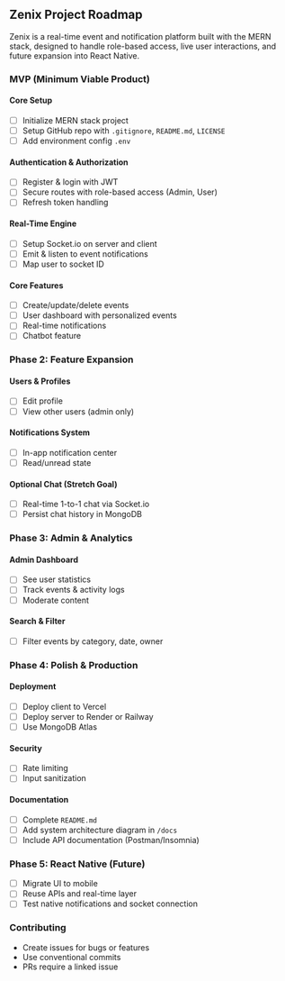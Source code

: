 ## Zenix Project Roadmap

Zenix is a real-time event and notification platform built with the MERN stack, designed to handle role-based access, live user interactions, and future expansion into React Native.

### MVP (Minimum Viable Product)

#### Core Setup

* [ ] Initialize MERN stack project
* [ ] Setup GitHub repo with `.gitignore`, `README.md`, `LICENSE`
* [ ] Add environment config `.env`

#### Authentication & Authorization

* [ ] Register & login with JWT
* [ ] Secure routes with role-based access (Admin, User)
* [ ] Refresh token handling

#### Real-Time Engine

* [ ] Setup Socket.io on server and client
* [ ] Emit & listen to event notifications
* [ ] Map user to socket ID

#### Core Features

* [ ] Create/update/delete events
* [ ] User dashboard with personalized events
* [ ] Real-time notifications
* [ ] Chatbot feature

### Phase 2: Feature Expansion

#### Users & Profiles

* [ ] Edit profile
* [ ] View other users (admin only)

#### Notifications System

* [ ] In-app notification center
* [ ] Read/unread state

#### Optional Chat (Stretch Goal)

* [ ] Real-time 1-to-1 chat via Socket.io
* [ ] Persist chat history in MongoDB

### Phase 3: Admin & Analytics

#### Admin Dashboard

* [ ] See user statistics
* [ ] Track events & activity logs
* [ ] Moderate content

#### Search & Filter

* [ ] Filter events by category, date, owner

### Phase 4: Polish & Production

#### Deployment

* [ ] Deploy client to Vercel
* [ ] Deploy server to Render or Railway
* [ ] Use MongoDB Atlas

#### Security

* [ ] Rate limiting
* [ ] Input sanitization

#### Documentation

* [ ] Complete `README.md`
* [ ] Add system architecture diagram in `/docs`
* [ ] Include API documentation (Postman/Insomnia)

### Phase 5: React Native (Future)

* [ ] Migrate UI to mobile
* [ ] Reuse APIs and real-time layer
* [ ] Test native notifications and socket connection

### Contributing

* Create issues for bugs or features
* Use conventional commits
* PRs require a linked issue